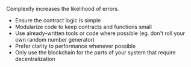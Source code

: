 Complexity increases the likelihood of errors.

- Ensure the contract logic is simple
- Modularize code to keep contracts and functions small
- Use already-written tools or code where possible (eg. don't roll your own random number
  generator)
- Prefer clarity to performance whenever possible
- Only use the blockchain for the parts of your system that require decentralization
